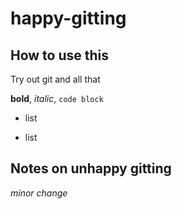 # happy-gitting
## How to use this
Try out git and all that

**bold**, *italic*, `code block`

* list
- list
## Notes on unhappy gitting

*minor change*
